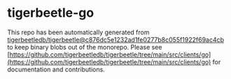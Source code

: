 # tigerbeetle-go
This repo has been automatically generated from [tigerbeetledb/tigerbeetle@c876dc5e1232ad1fe0277b8c055f1922f69ac4cb](https://github.com/tigerbeetledb/tigerbeetle/commit/c876dc5e1232ad1fe0277b8c055f1922f69ac4cb) to keep binary blobs out of the monorepo. Please see [https://github.com/tigerbeetledb/tigerbeetle/tree/main/src/clients/go](https://github.com/tigerbeetledb/tigerbeetle/tree/main/src/clients/go) for documentation and contributions.

